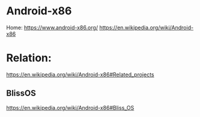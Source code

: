 # Android-x86
Home: https://www.android-x86.org/ https://en.wikipedia.org/wiki/Android-x86

# Relation:
https://en.wikipedia.org/wiki/Android-x86#Related_projects

## BlissOS
https://en.wikipedia.org/wiki/Android-x86#Bliss_OS
